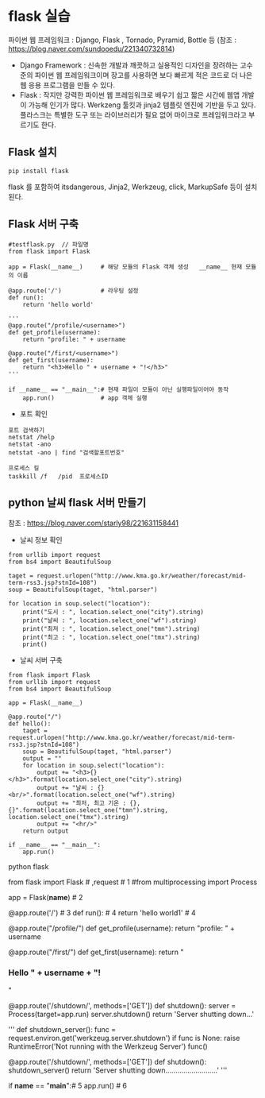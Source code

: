 # flask 실습

파이썬 웹 프레임워크  : Django, Flask , Tornado, Pyramid, Bottle 등
(참조 : https://blog.naver.com/sundooedu/221340732814)

- Django Framework : 신속한 개발과 깨끗하고 실용적인 디자인을 장려하는 고수준의 파이썬 웹 프레임워크이며 장고를 사용하면 보다 빠르게 적은 코드로 더 나은 웹 응용 프로그램을 만들 수 있다.
- Flask : 작지만 강력한 파이썬 웹 프레임워크로 배우기 쉽고 짧은 시간에 웹앱 개발이 가능해 인기가 많다. Werkzeng 툴킷과 jinja2 템플릿 엔진에 기반을 두고 있다. 플라스크는 특별한 도구 또는 라이브러리가 필요 없어 마이크로 프레임워크라고 부르기도 한다.

## Flask 설치
```
pip install flask
```
flask 를 포함하여 itsdangerous, Jinja2, Werkzeug, click, MarkupSafe 등이 설치된다.

## Flask 서버 구축

```
#testflask.py  // 파일명
from flask import Flask    

app = Flask(__name__)     # 해당 모듈의 Flask 객체 생성   __name__ 현재 모듈의 이름 

@app.route('/')           # 라우팅 설정  
def run():                 
    return 'hello world'  

'''
@app.route("/profile/<username>")
def get_profile(username):
    return "profile: " + username

@app.route("/first/<username>")
def get_first(username):
    return "<h3>Hello " + username + "!</h3>"
'''

if __name__ == "__main__":# 현재 파일이 모듈이 아닌 실행파일이어야 동작
    app.run()             # app 객체 실행
```

- 포트 확인
```
포트 검색하기
netstat /help
netstat -ano
netstat -ano | find "검색할포트번호"

프로세스 킬 
taskkill /f   /pid  프로세스ID
```

## python 날씨 flask 서버 만들기
참조 : https://blog.naver.com/starly98/221631158441

- 날씨 정보 확인
```
from urllib import request
from bs4 import BeautifulSoup

taget = request.urlopen("http://www.kma.go.kr/weather/forecast/mid-term-rss3.jsp?stnId=108")
soup = BeautifulSoup(taget, "html.parser")

for location in soup.select("location"):
    print("도시 : ", location.select_one("city").string)
    print("날씨 : ", location.select_one("wf").string)
    print("최저 : ", location.select_one("tmn").string)
    print("최고 : ", location.select_one("tmx").string)
    print()

```

- 날씨 서버 구축
```
from flask import Flask
from urllib import request
from bs4 import BeautifulSoup

app = Flask(__name__)

@app.route("/")
def hello():
    taget = request.urlopen("http://www.kma.go.kr/weather/forecast/mid-term-rss3.jsp?stnId=108")
    soup = BeautifulSoup(taget, "html.parser")
    output = ""
    for location in soup.select("location"):
        output += "<h3>{}</h3>".format(location.select_one("city").string)
        output += "날씨 : {}<br/>".format(location.select_one("wf").string)
        output += "최저, 최고 기온 : {}, {}".format(location.select_one("tmn").string, location.select_one("tmx").string)
        output += "<hr/>"
    return output

if __name__ == "__main__":
    app.run()     
```









python flask






from flask import Flask  # ,request  # 1
#from multiprocessing import Process
 
app = Flask(__name__)     # 2

@app.route('/')           # 3
def run():                # 4
    return 'hello world1'  # 4

@app.route("/profile/<username>")
def get_profile(username):
    return "profile: " + username

@app.route("/first/<username>")
def get_first(username):
    return "<h3>Hello " + username + "!</h3>"




@app.route('/shutdown/', methods=['GET'])
def shutdown():
    server = Process(target=app.run)
    server.shutdown()
    return 'Server shutting down...'

'''
def shutdown_server():
    func = request.environ.get('werkzeug.server.shutdown')
    if func is None:
        raise RuntimeError('Not running with the Werkzeug Server')
    func()

@app.route('/shutdown/', methods=['GET'])
def shutdown():
    shutdown_server()
    return 'Server shutting down..........................'
'''

if __name__ == "__main__":# 5
    app.run()             # 6